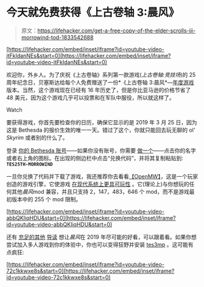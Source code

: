 # 今天就免费获得《上古卷轴 3:晨风》

> 原文：<https://lifehacker.com/get-a-free-copy-of-the-elder-scrolls-iii-morrowind-tod-1833542688>

 [https://lifehacker.com/embed/inset/iframe?id=youtube-video-jtFkIdanNEs&start=0](https://lifehacker.com/embed/inset/iframe?id=youtube-video-jtFkIdanNEs&start=0) 

欢迎你，外乡人。为了庆祝《上古卷轴》系列第一款游戏(*上古卷轴:竞技场*)的 25 周年纪念日，贝塞斯达给每个人免费赠送了一份*《上古卷轴 3:晨风*—[年度游戏](https://en.wikipedia.org/wiki/The_Elder_Scrolls_III:_Morrowind#Game_of_the_Year_Edition) 版本。当然，这个游戏现在已经有 16 年历史了，但是你比亚马逊的价格节省了 48 美元，因为这个游戏几乎可以投票和在军队中服役，所以就这样了。

Watch

要获得游戏，你首先要检查你的日历，确保它显示的是 2019 年 3 月 25 日，因为这是 Bethesda 的报价生效的唯一一天。错过了这个，你就只能回去玩无聊的 ol' *Skyrim* 或者别的什么了。

登录 [你的 Bethesda 账号](https://bethesda.net/en/)——如果你没有账号，你需要 [做一个](https://bethesda.net/dashboard?cogs_modal=join)——点击你的名字或者右上角的图标。在出现的侧边栏中点击“兑换代码”，并将其复制粘贴到: **`TES25TH-MORROWIND`**

一旦你兑换了代码并下载了游戏，我还推荐你去看看[【OpenMW】](https://openmw.org/)，这是一个玩家创造的游戏引擎，它使游戏 [在现代系统上更具可玩性](https://wiki.openmw.org/index.php?title=Features) 。它(理论上)与你想玩的任何其他*晨风*mod 兼容，并且只支持 2，147，483，646 个 mod，而不是游戏最初版本中的 255 个 mod 限制。

 [https://lifehacker.com/embed/inset/iframe?id=youtube-video-abbQKIiqHDU&start=0](https://lifehacker.com/embed/inset/iframe?id=youtube-video-abbQKIiqHDU&start=0) 

还有 [充足的](https://wiki.nexusmods.com/index.php/Morrowind_graphics_guide)[其他](https://pastebin.com/B8SqRJtH) [导读](https://github.com/Tyler799/Morrowind-2019/blob/master/Morrowind_2019.md) 想让*晨风*在 2019 年尽可能的好看，可以跟着看。如果你想尝试加入多人游戏到你的体验中，你也可以变得狂野并安装 [tes3mp](https://www.reddit.com/r/tes3mp) 。这可能有点疯狂:

 [https://lifehacker.com/embed/inset/iframe?id=youtube-video-72c1kkwxe8s&start=0](https://lifehacker.com/embed/inset/iframe?id=youtube-video-72c1kkwxe8s&start=0)